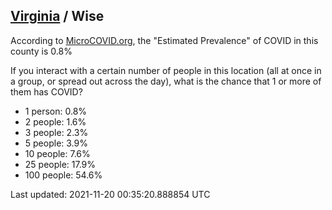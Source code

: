 
## [Virginia](/united-states/virginia) / Wise

According to [MicroCOVID.org](http://microcovid.org),
the "Estimated Prevalence" of COVID in this county is 0.8%

If you interact with a certain number of people in this location
(all at once in a group, or spread out across the day), what is the chance that
1 or more of them has COVID?

- 1 person: 0.8%
- 2 people: 1.6%
- 3 people: 2.3%
- 5 people: 3.9%
- 10 people: 7.6%
- 25 people: 17.9%
- 100 people: 54.6%

Last updated: 2021-11-20 00:35:20.888854 UTC
